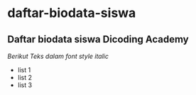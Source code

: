 daftar-biodata-siswa
==
Daftar biodata siswa Dicoding Academy
--
*Berikut Teks dalam font style italic*
- list 1
- list 2
- list 3

